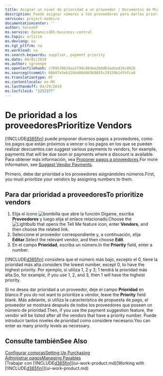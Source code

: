 ```yaml
---
title: Asignar un nivel de prioridad a un proveedor | Documentos de Microsoft
description: Puede asignar números a los proveedores para darles prioridad y facilitar las sugerencias de pago en Business Central.
services: project-madeira
documentationcenter: ''
author: SorenGP
ms.service: dynamics365-business-central
ms.topic: article
ms.devlang: na
ms.tgt_pltfrm: na
ms.workload: na
ms.search.keywords: supplier, payment priority
ms.date: 04/01/2019
ms.author: sgroespe
ms.openlocfilehash: c709539b24aa1f94c86dee26dd63adead39c892b
ms.sourcegitcommit: 60b87e5eb32bb408dd65b9855c29159b1dfbfca8
ms.translationtype: HT
ms.contentlocale: es-MX
ms.lasthandoff: 04/29/2019
ms.locfileid: "1252377"
---
```

# <a name="prioritize-vendors"></a><span data-ttu-id="0806a-103">De prioridad a los proveedores</span><span class="sxs-lookup"><span data-stu-id="0806a-103">Prioritize Vendors</span></span>
[!INCLUDE[d365fin](includes/d365fin_md.md)] <span data-ttu-id="0806a-104">puede proponer diversos pagos a proveedores, como los pagos que están próximos a vencer o los pagos en los que se pueden realizar descuentos.</span><span class="sxs-lookup"><span data-stu-id="0806a-104">can suggest various payments to vendors, for example, payments that will be due soon or payments where a discount is available.</span></span> <span data-ttu-id="0806a-105">Para obtener más información, vea [Proponer pagos a proveedores](payables-how-suggest-vendor-payments.md).</span><span class="sxs-lookup"><span data-stu-id="0806a-105">For more information, see [Suggest Vendor Payments](payables-how-suggest-vendor-payments.md).</span></span>

<span data-ttu-id="0806a-106">Primero, debe dar prioridad a los proveedores asignándoles números.</span><span class="sxs-lookup"><span data-stu-id="0806a-106">First, you must prioritize your vendors by assigning numbers to them.</span></span>

## <a name="to-prioritize-vendors"></a><span data-ttu-id="0806a-107">Para dar prioridad a proveedores</span><span class="sxs-lookup"><span data-stu-id="0806a-107">To prioritize vendors</span></span>
1. <span data-ttu-id="0806a-108">Elija el icono ![bombilla que abre la función Dígame](media/ui-search/search_small.png "Dígame que desea hacer"), escriba **Proveedores** y luego elija el enlace relacionado.</span><span class="sxs-lookup"><span data-stu-id="0806a-108">Choose the ![Lightbulb that opens the Tell Me feature](media/ui-search/search_small.png "Tell me what you want to do") icon, enter **Vendors**, and then choose the related link.</span></span>
2. <span data-ttu-id="0806a-109">Seleccione el proveedor correspondiente y, a continuación, elija **Editar**.</span><span class="sxs-lookup"><span data-stu-id="0806a-109">Select the relevant vendor, and then choose **Edit**.</span></span>
3. <span data-ttu-id="0806a-110">En el campo **Prioridad**, escriba un número.</span><span class="sxs-lookup"><span data-stu-id="0806a-110">In the **Priority** field, enter a number.</span></span>

[!INCLUDE[d365fin](includes/d365fin_md.md)] <span data-ttu-id="0806a-111">considera que el número más bajo, excepto el 0, tiene la prioridad más alta.</span><span class="sxs-lookup"><span data-stu-id="0806a-111">considers the lowest number, except 0, to have the highest priority.</span></span> <span data-ttu-id="0806a-112">Por ejemplo, si utiliza 1, 2 y 3; 1 tendrá la prioridad más alta.</span><span class="sxs-lookup"><span data-stu-id="0806a-112">So, for example, if you use 1, 2, and 3, then 1 will have the highest priority.</span></span>

<span data-ttu-id="0806a-113">Si no desea dar prioridad a un proveedor, deje el campo **Prioridad** en blanco.</span><span class="sxs-lookup"><span data-stu-id="0806a-113">If you do not want to prioritize a vendor, leave the **Priority** field blank.</span></span> <span data-ttu-id="0806a-114">Más adelante, si utiliza la característica de propuesta de pago, el proveedor se mostrará después de todos los proveedores que poseen un número de prioridad.</span><span class="sxs-lookup"><span data-stu-id="0806a-114">Then, if you use the payment suggestion feature, the vendor will be listed after all the vendors that have a priority number.</span></span> <span data-ttu-id="0806a-115">Puede introducir tantos niveles de prioridad como considere necesario.</span><span class="sxs-lookup"><span data-stu-id="0806a-115">You can enter as many priority levels as necessary.</span></span>

## <a name="see-also"></a><span data-ttu-id="0806a-116">Consulte también</span><span class="sxs-lookup"><span data-stu-id="0806a-116">See Also</span></span>
[<span data-ttu-id="0806a-117">Configurar compras</span><span class="sxs-lookup"><span data-stu-id="0806a-117">Setting Up Purchasing</span></span>](purchasing-setup-purchasing.md)  
[<span data-ttu-id="0806a-118">Administrar pagos</span><span class="sxs-lookup"><span data-stu-id="0806a-118">Managing Payables</span></span>](payables-manage-payables.md)  
<span data-ttu-id="0806a-119">[Trabajar con [!INCLUDE[d365fin](includes/d365fin_md.md)]](ui-work-product.md)</span><span class="sxs-lookup"><span data-stu-id="0806a-119">[Working with [!INCLUDE[d365fin](includes/d365fin_md.md)]](ui-work-product.md)</span></span>
